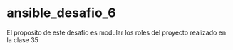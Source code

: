 # ansible_desafio_6
El proposito de este desafio es modular  los roles del proyecto realizado en la clase 35

